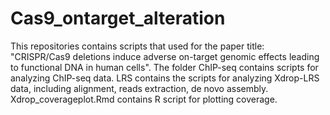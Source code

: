 # Cas9_ontarget_alteration
This repositories contains scripts that used for the paper title: "CRISPR/Cas9 deletions induce adverse on-target genomic effects leading to functional DNA in human cells".
The folder ChIP-seq contains scripts for analyzing ChIP-seq data. LRS contains the scripts for analyzing Xdrop-LRS data, including alignment, reads extraction, de novo assembly.
Xdrop_coverageplot.Rmd contains R script for plotting coverage.
